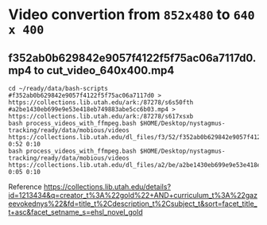 # Video convertion from `852x480` to `640 x 400`

## f352ab0b629842e9057f4122f5f75ac06a7117d0.mp4 to cut_video_640x400.mp4
```
cd ~/ready/data/bash-scripts
#f352ab0b629842e9057f4122f5f75ac06a7117d0 > https://collections.lib.utah.edu/ark:/87278/s6s50fth 
#a2be1430eb699e9e53e418eb749883abe5cc6b03.mp4 > https://collections.lib.utah.edu/ark:/87278/s617xsxb
bash process_videos_with_ffmpeg.bash $HOME/Desktop/nystagmus-tracking/ready/data/mobious/videos https://collections.lib.utah.edu/dl_files/f3/52/f352ab0b629842e9057f4122f5f75ac06a7117d0.mp4 0:52 0:10
bash process_videos_with_ffmpeg.bash $HOME/Desktop/nystagmus-tracking/ready/data/mobious/videos https://collections.lib.utah.edu/dl_files/a2/be/a2be1430eb699e9e53e418eb749883abe5cc6b03.mp4 0:05 0:10
```

Reference 
https://collections.lib.utah.edu/details?id=1213434&q=creator_t%3A%22gold%22+AND+curriculum_t%3A%22gazeevokednys%22&fd=title_t%2Cdescription_t%2Csubject_t&sort=facet_title_t+asc&facet_setname_s=ehsl_novel_gold





